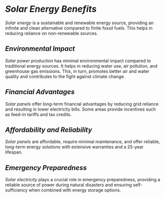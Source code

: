 # *Solar Energy Benefits*

*Solar energy* is a sustainable and renewable energy source, providing an infinite and clean alternative compared to finite fossil fuels. This helps in reducing reliance on non-renewable sources.

## *Environmental Impact*

*Solar power production* has minimal environmental impact compared to traditional energy sources. It helps in reducing water use, air pollution, and greenhouse gas emissions. This, in turn, promotes better air and water quality and contributes to the fight against climate change.

## *Financial Advantages*

*Solar panels* offer long-term financial advantages by reducing grid reliance and resulting in lower electricity bills. Some areas provide incentives such as feed-in tariffs and tax credits.

## *Affordability and Reliability*

*Solar panels* are affordable, require minimal maintenance, and offer reliable, long-term energy solutions with extensive warranties and a 25-year lifespan.

## *Emergency Preparedness*

*Solar electricity* plays a crucial role in emergency preparedness, providing a reliable source of power during natural disasters and ensuring self-sufficiency when combined with energy storage options.
